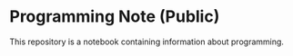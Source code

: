 # Programming Note (Public)

This repository is a notebook containing information about programming.